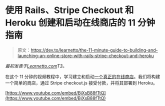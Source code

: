 # 使用 Rails、Stripe Checkout 和 Heroku 创建和启动在线商店的 11 分钟指南

> 原文：<https://dev.to/learnetto/the-11-minute-guide-to-building-and-launching-an-online-store-with-rails-stripe-checkout-and-heroku>

*最初发表于[Learnetto.com](https://learnetto.com/tutorials/the-11-minute-guide-to-building-and-launching-an-online-store-with-rails-stripe-checkout-and-heroku)T3。*

在这个 11 分钟的视频教程中，学习建立和启动[一个真正的在线商店](http://stickers.win)。我们将构建一个简单的商店，通过 Stripe checkout.js 接受付款，并将其部署到 Heroku。

[https://www.youtube.com/embed/BjXsB88fTtQ](https://www.youtube.com/embed/BjXsB88fTtQ)